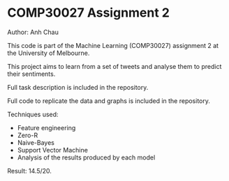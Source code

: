 # COMP30027 Assignment 2

Author: Anh Chau

This code is part of the Machine Learning (COMP30027) assignment 2 at the University of Melbourne.

This project aims to learn from a set of tweets and analyse them to predict their sentiments.

Full task description is included in the repository.

Full code to replicate the data and graphs is included in the repository.

Techniques used:

- Feature engineering
- Zero-R
- Naive-Bayes
- Support Vector Machine
- Analysis of the results produced by each model

Result: 14.5/20.
